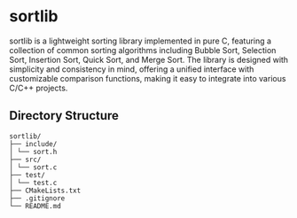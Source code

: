 # sortlib

sortlib is a lightweight sorting library implemented in pure C, featuring a collection of common sorting algorithms including Bubble Sort, Selection Sort, Insertion Sort, Quick Sort, and Merge Sort. The library is designed with simplicity and consistency in mind, offering a unified interface with customizable comparison functions, making it easy to integrate into various C/C++ projects.

## Directory Structure

```
sortlib/
├── include/
│ └── sort.h 
├── src/
│ └── sort.c 
├── test/
│ └── test.c 
├── CMakeLists.txt 
├── .gitignore
└── README.md
```
